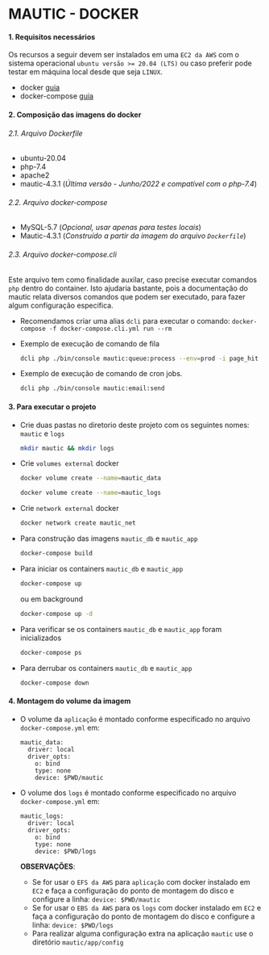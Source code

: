 # MAUTIC - DOCKER

#### 1. Requisitos necessários 

Os recursos a seguir devem ser instalados em uma `EC2 da AWS` com o sistema operacional `ubuntu versão >= 20.04 (LTS)` ou caso preferir pode testar em máquina local desde que seja `LINUX`.
- docker [guia](https://docs.docker.com/engine/install/ubuntu)
- docker-compose [guia](https://github.com/Yelp/docker-compose/blob/master/docs/install.md)

#### 2.  Composição das imagens do docker

###### 2.1. Arquivo Dockerfile
  - ubuntu-20.04
  - php-7.4
  - apache2
  - mautic-4.3.1 (*Última versão - Junho/2022 e compatível com o php-7.4*)

###### 2.2. Arquivo docker-compose
  - MySQL-5.7 (*Opcional, usar apenas para testes locais*)
  - Mautic-4.3.1 (*Construído a partir da imagem do arquivo `Dockerfile`*)

###### 2.3. Arquivo docker-compose.cli

Este arquivo tem como finalidade auxilar, caso precise executar comandos `php` dentro do container. Isto ajudaria bastante, pois a documentação do mautic relata diversos comandos que podem ser executado, para fazer algum configuração especifica.
- Recomendamos criar uma alias `dcli` para executar o comando:  `docker-compose -f docker-compose.cli.yml run --rm`

- Exemplo de execução de comando de fila
  ```bash
  dcli php ./bin/console mautic:queue:process --env=prod -i page_hit
  ```
- Exemplo de execução de comando de cron jobs.
  ```bash
  dcli php ./bin/console mautic:email:send
  ```

#### 3.  Para executar o projeto

* Crie duas pastas no diretorio deste projeto com os seguintes nomes: `mautic` e `logs`
  ```bash
  mkdir mautic && mkdir logs
  ```
  
* Crie `volumes external` docker
  ```bash
  docker volume create --name=mautic_data
  ```
  ```bash
  docker volume create --name=mautic_logs
  ```

* Crie `network external` docker
  ```bash
  docker network create mautic_net
  ```

* Para construção das imagens `mautic_db` e `mautic_app`
  ```bash
  docker-compose build
  ```

* Para iniciar os containers `mautic_db` e `mautic_app`
  ```bash
  docker-compose up
  ```
  ou em background
  ```bash
  docker-compose up -d
  ```

* Para verificar se os containers `mautic_db` e `mautic_app` foram inicializados
  ```bash
  docker-compose ps
  ```

* Para derrubar os containers `mautic_db` e `mautic_app`
  ```bash
  docker-compose down
  ```

#### 4.  Montagem do volume da imagem

- O volume da `aplicação` é montado conforme especificado no arquivo `docker-compose.yml` em:

    ```
    mautic_data:
      driver: local
      driver_opts:
        o: bind
        type: none
        device: $PWD/mautic
    ```
- O volume dos `logs` é montado conforme especificado no arquivo `docker-compose.yml` em:

    ```
    mautic_logs:
      driver: local
      driver_opts:
        o: bind
        type: none
        device: $PWD/logs
    ```
  **OBSERVAÇÕES**: 
  - Se for usar o `EFS da AWS` para `aplicação` com docker instalado em `EC2` e faça a configuração do ponto de montagem do disco e configure a linha: `device: $PWD/mautic`
  - Se for usar o `EBS da AWS` para os `logs` com docker instalado em `EC2` e faça a configuração do ponto de montagem do disco e configure a linha: `device: $PWD/logs`
  - Para realizar alguma configuração extra na aplicação `mautic` use o diretório `mautic/app/config`

